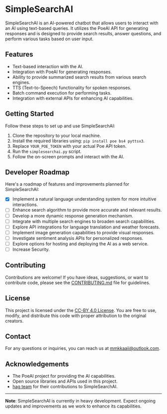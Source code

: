 # SimpleSearchAI

SimpleSearchAI is an AI-powered chatbot that allows users to interact with an AI using text-based queries. It utilizes the PoeAI API for generating responses and is designed to provide search results, answer questions, and perform various tasks based on user input.

## Features

- Text-based interaction with the AI.
- Integration with PoeAI for generating responses.
- Ability to provide summarized search results from various search engines.
- TTS (Text-to-Speech) functionality for spoken responses.
- Batch command execution for performing tasks.
- Integration with external APIs for enhancing AI capabilities.

## Getting Started

Follow these steps to set up and use SimpleSearchAI:

1. Clone the repository to your local machine.
2. Install the required libraries using: `pip install poe bs4 pyttsx3`.
3. Replace `YOUR_POE_TOKEN` with your actual Poe API token.
4. Run the `simplesearchai.py` script.
5. Follow the on-screen prompts and interact with the AI.

## Developer Roadmap

Here's a roadmap of features and improvements planned for SimpleSearchAI:

- [X] Implement a natural language understanding system for more intuitive interactions.
- [ ] Enhance search algorithm to provide more accurate and relevant results.
- [ ] Develop a more dynamic response generation mechanism.
- [ ] Integrate with multiple search engines to broaden search capabilities.
- [ ] Explore API integrations for language translation and weather forecasts.
- [ ] Implement image generation capabilities to provide visual responses.
- [ ] Investigate sentiment analysis APIs for personalized responses.
- [ ] Explore options for hosting and deploying the AI as a web service.
- [ ] Increase Security.

## Contributing

Contributions are welcome! If you have ideas, suggestions, or want to contribute code, please see the [CONTRIBUTING.md](CONTRIBUTING.md) file for guidelines.

## License

This project is licensed under the [CC-BY 4.0 License](LICENSE.md). You are free to use, modify, and distribute this code with proper attribution to the original creators.

## Contact

For any questions or inquiries, you can reach us at mmkkaaii@outlook.com.

## Acknowledgements

- The PoeAI project for providing the AI capabilities.
- Open source libraries and APIs used in this project.
- [hag team](https://github.com/hagteam) for their contributions to SimpleSearchAI.

---

**Note**: SimpleSearchAI is currently in heavy development. Expect ongoing updates and improvements as we work to enhance its capabilities.

